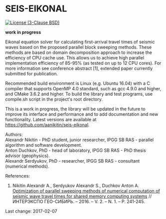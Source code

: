 # SEIS-EIKONAL

[![License (3-Clause BSD)](https://img.shields.io/badge/license-BSD%203--Clause-brightgreen.svg)](https://github.com/aanikitin/seis-eikonal/blob/master/LICENSE)

**work in progress**

Eikonal equation solver for calculating first-arrival travel times of seismic 
waves based on the proposed parallel block sweeping methods. These methods are 
based on domain decomposition approach to increase the efficiency of CPU cache 
use. This allows us to achieve high parallel implementation efficiency of 
85-95% (as tested on up to 12 CPU cores). For more information see conference 
abstract [1], extended paper currently submitted for publication.

Recommended build environment is Linux (e.g. Ubuntu 16.04) with a C compiler 
that supports OpenMP 4.0 standard, such as gcc 4.9.0 and higher, and CMake 
3.6.2 and higher. To build the library and test programs, use compile.sh script 
in the project's root directory.

This is a work in progress, the library will be updated in the future to 
improve its interface and performance and to add documentation and new 
functionality. Latest versions are available at 
https://github.com/aanikitin/seis-eikonal.

Authors:<br />
Alexandr Nikitin -  PhD student, junior researcher, IPGG SB RAS - parallel 
algorithm and software development.<br />
Anton Duchkov, PhD - head of laboratory, IPGG SB RAS - PhD thesis advisor 
(geophysics).<br />
Alexandr Serdyukov, PhD - researcher, IPGG SB RAS - consultant (numerical 
methods).<br />

References:<br />
1) Nikitin Alexandr A., Serdyukov Alexandr S., Duchkov Anton A. <a 
href="http://elibrary.ru/item.asp?id=25994951">Optimization of parallel 
sweeping methods of numerical computation of seismic wave travel times for 
shared memory computing systems</a> // ИНТЕРЭКСПО 
ГЕО-СИБИРЬ. – 2016. – V. 2. – N. 1. – P. 241-245.<br />

Last change: 2017-02-07
